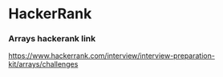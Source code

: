 # HackerRank
 
### Arrays hackerank link
  https://www.hackerrank.com/interview/interview-preparation-kit/arrays/challenges
    
